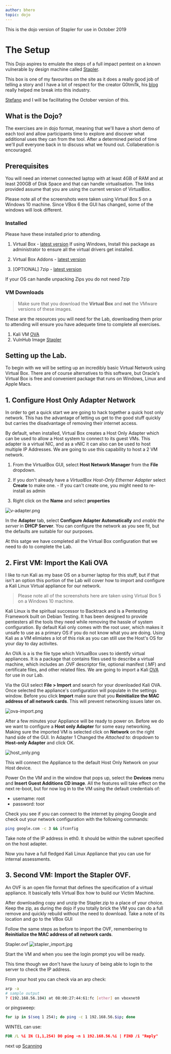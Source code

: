 ```yaml
---
author: bhero
topic: dojo
---
```


This is the dojo version of Stapler for use in October 2019

# The Setup

This Dojo aspires to emulate the steps of a full impact pentest on a known vulnerable by design machine called [Stapler](https://www.vulnhub.com/entry/stapler-1,150/). 

This box is one of my favourites on the site as it does a really good job of telling a story and I have a lot of respect for the creator G0tmi1k, his [blog](https://blog.g0tmi1k.com/) really helped me break into this industry.

[Stefano](https://synackfin.tech/) and I will be facilitating the October version of this.

## What is the Dojo?

The exercises are in dojo format, meaning that we'll have a short demo of each tool and allow participants time to explore and discover what additional uses they can from the tool. After a determined period of time we'll pull everyone back in to discuss what we found out. Collaberation is encouraged.

## Prerequisites

You will need an internet connected laptop with at least 4GB of RAM and at least 200GB of Disk Space and that can handle virtualisation. The links provided assume that you are using the current version of VirtualBox. 

Please note all of the screenshots were taken using Virtual Box 5 on a Windows 10 machine. Since VBox 6 the GUI has changed, some of the windows will look different. 

### Installed

Please have these installed prior to attending.

1. Virtual Box - [latest version](https://www.virtualbox.org/wiki/Downloads)
If using Windows, Install this package as administrator to ensure all the virtual drivers get installed.

2. Virtual Box Addons - [latest version](https://download.virtualbox.org/virtualbox/6.0.4/Oracle_VM_VirtualBox_Extension_Pack-6.0.4.vbox-extpack)

3. \[OPTIONAL\] 7zip - [latest version](https://www.7-zip.org/download.html)

If your OS can handle unpacking Zips you do not need 7zip

### VM Downloads

> Make sure that you download the __Virtual Box__ and __not__ the VMware versions of these images.

These are the resources you will need for the Lab, downloading them prior to attending will ensure you have adequete time to complete all exercises. 

1. Kali VM [OVA](https://www.offensive-security.com/kali-linux-vm-vmware-virtualbox-image-download/)
2. VulnHub Image [Stapler](https://download.vulnhub.com/stapler/Stapler.zip)

## Setting up the Lab.

To begin with we will be setting up an incredibly basic Virtual Network using Virtual Box.
There are of course alternatives to this software, but Oracle's Virtual Box is free and convenient package that runs on Windows, Linux and Apple Macs.

## 1. Configure Host Only Adapter Network

In order to get a quick start we are going to hack together a quick host only network. This has the advantage of letting us get to the good stuff quickly but carries the disadvantage of removing their internet access.

By default, when installed, Virtual Box creates a Host Only Adapter which can be used to allow a Host system to connect to its guest VMs. This adapter is a virtual NIC, and as a vNIC it can also can be used to host multiple IP Addresses. We are going to use this capability to host a 2 VM network.

1. From the VirtualBox GUI, select __Host Network Manager__ from the __File__ dropdown.

2. If you don't already have a _VirtualBox Host-Only Etherner Adapter_ select __Create__ to make one. - If you can't create one, you might need to re-install as admin

3. Right click on the __Name__ and select __properties__

![v-adapter.png](/assets/images/Lab-Setup/v-adapter.png)

In the __Adapter__ tab, select __Configure Adapter Automatically__ and _enable the server_ in __DHCP Server__. You can configure the network as you see fit, but the defaults are suitable for our purposes.

At this satge we have completed all the Virtual Box configuration that we need to do to complete the Lab.

## 2. First VM: Import the Kali OVA

I like to run Kali as my base OS on a burner laptop for this stuff, but if that isn't an option this portion of the Lab will cover how to import and configure a Kali Linux Virtual appliance for our network. 

> Please note all of the screenshots here are taken using Virtual Box 5 on a Windows 10 machine. 

Kali Linux  is the spiritual successor to Backtrack and is a Pentesting Framework built on Debian Testing. It has been designed to provide pentesters all the tools they need while removing the hassle of system configuration. By default Kali only comes with the root user, which makes it unsafe to use as a primary OS if you do not know what you are doing. Using Kali as a VM elimiates a lot of this risk as you can still use the Host's OS for your day to day activites.  

An OVA is a is the file type which VirtualBox uses to identify virtual appliances. It is a package that contains files used to describe a virtual machine, which includes an .OVF descriptor file, optional manifest (.MF) and certificate files, and other related files. We are going to import a Kali [OVA](https://www.offensive-security.com/kali-linux-vm-vmware-virtualbox-image-download/) for use in our Lab. 

Via the GUI select __File > Import__ and search for your downloaded Kali OVA. Once selected the appliance's configuration will populate in the settings window. Before you click __Import__  make sure that you __Reinitialize the MAC address of all network cards__. This will prevent networking issues later on.

![ova-import.png](/assets/images/Lab-Setup/ova_import.png)

After a few minutes your Appliance will be ready to power on. Before we do we want to configure a __Host only Adapter__ for some easy networking. Making sure the imported VM is selected click on __Network__ on the right hand side of the GUI. In Adapter 1 Changed the _Attached to:_ dropdown to __Host-only Adapter__ and click OK. 

![host_only.png](/assets/images/Lab-Setup/host_only.png)

This will connect the Appliance to the default Host Only Network on your Host device.

Power On the VM and in the window that pops up, select the __Devices__ menu and __Insert Guest Additions CD image__. All the features will take effect on the next re-boot, but for now log in to the VM using the default credentials of:

* username: root
* password: toor

Check you see if you can connect to the internet by pinging Google and check out your network configuration with the following commands:

``` bash
ping google.com -c 3 && ifconfig
```

Take note of the IP address in eth0. It should be within the subnet specified on the host adapter.

Now you have a full fledged Kali Linux Appliance that you can use for internal assessments.

## 3. Second VM: Import the Stapler OVF.

An OVF is an open file format that defines the specification of a virtual appliance. It basically tells Virtual Box how to build our Victim Machine.

After downloading copy and unzip the Stapler.zip to a place of your choice. Keep the zip, as during the dojo if you totally brick the VM you can do a full remove and quickly rebuild without the need to download. Take a note of its location and go to the VBox GUI

Follow the same steps as before to import the OVF, remembering to __Reinitialize the MAC address of all network cards__.

Stapler.ovf
![stapler_import.jpg](/assets/images/Lab-Setup/stapler_import.png)

Start the VM and when you see the login prompt you will be ready.

This time though we don't have the luxury of being able to login to the server to check the IP address.

From your host you can check via an arp check:

``` bash
arp -a
# sample output
? (192.168.56.104) at 08:00:27:44:61:fc [ether] on vboxnet0
```
or pingsweep:

``` bash
for ip in $(seq 1 254); do ping -c 1 192.168.56.$ip; done
```
WINTEL can use:

``` cmd
FOR /L %i IN (1,1,254) DO ping -n 1 192.168.56.%i | FIND /i "Reply"
```

next up [Scanning](Stapler-Dojo-Part-2.html)